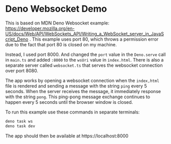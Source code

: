 <!-- deno-fmt-ignore-file -->

# Deno Websocket Demo

This is based on MDN Deno Websocket example: https://developer.mozilla.org/en-US/docs/Web/API/WebSockets_API/Writing_a_WebSocket_server_in_JavaScript_Deno . This example uses port 80, which throws a permission error due to the fact that port 80 is closed on my machine.

Instead, I used port 8000. And changed the `port` value in the `Deno.serve` call in `main.ts` and added `:8000` to the `wsUri` value in `index.html`. There is also a separate server called `websocket.ts` that serves the websocket connection over port 8080.

The app works by opening a websocket connection when the `index,html` file is rendered and sending a message with the string `ping` every 5 seconds. When the server receives the message, it immediately response with the string `pong`. This ping-pong message exchange continues to happen every 5 seconds until the browser window is closed.

To run this example use these commands in separate terminals:

```sh
deno task ws
deno task dev
```
The app should then be available at https://localhost:8000